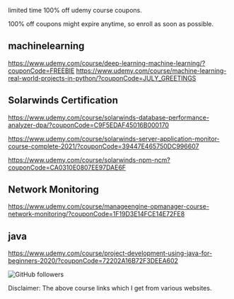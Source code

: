 

limited time 100% off udemy course coupons.

100% off coupons might expire anytime, so enroll as soon as possible.

machinelearning
------------------------
https://www.udemy.com/course/deep-learning-machine-learning/?couponCode=FREEBIE
https://www.udemy.com/course/machine-learning-real-world-projects-in-python/?couponCode=JULY_GREETINGS

Solarwinds Certification
---------------------
https://www.udemy.com/course/solarwinds-database-performance-analyzer-dpa/?couponCode=C9F5EDAF45016B000170

https://www.udemy.com/course/solarwinds-server-application-monitor-course-complete-2021/?couponCode=39447E465750DC996607

https://www.udemy.com/course/solarwinds-npm-ncm?couponCode=CA0310E0807EE97DAE6F

Network Monitoring
----------------------------
https://www.udemy.com/course/manageengine-opmanager-course-network-monitoring/?couponCode=1F19D3E14FCE14E72FE8

java
------------------------
https://www.udemy.com/course/project-development-using-java-for-beginners-2020/?couponCode=72202A16B72F3DEEA602



<img alt="GitHub followers" src="https://img.shields.io/github/followers/josepraveen?style=social">


Disclaimer: The above course links which I get from various websites. 






